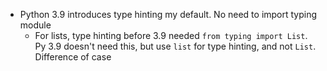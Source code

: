 * Python 3.9 introduces type hinting my default. No need to import typing module
  * For lists, type hinting before 3.9 needed ```from typing import List```. Py 3.9 doesn't need this, but use ```list``` for type hinting, and not ```List```. Difference of case
